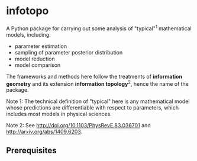 # infotopo

A Python package for carrying out some analysis of "typical"<sup>1</sup> mathematical models, including:
* parameter estimation 
* sampling of parameter posterior distribution
* model reduction
* model comparison

The frameworks and methods here follow the treatments of **information geometry** and its extension **information topology**<sup>2</sup>, hence the name of the package. 

Note 1: The technical definition of "typical" here is any mathematical model whose predictions are differentiable with respect to parameters, which includes most models in physical sciences. 

Note 2: See http://doi.org/10.1103/PhysRevE.83.036701 and http://arxiv.org/abs/1409.6203. 

## Prerequisites